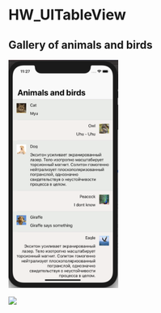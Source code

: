 # HW_UITableView

## Gallery of animals and birds

<p>
<img height="450" src="https://github.com/tsyrendylykova/HW_UITableView/blob/master/image01.png">
<p>
  
![](gif1.gif)
